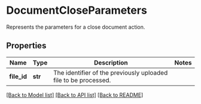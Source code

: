 # DocumentCloseParameters

Represents the parameters for a close document action.
## Properties
Name | Type | Description | Notes
------------ | ------------- | ------------- | -------------
**file_id** | **str** | The identifier of the previously uploaded file to be processed. | 

[[Back to Model list]](../README.md#documentation-for-models) [[Back to API list]](../README.md#documentation-for-api-endpoints) [[Back to README]](../README.md)


